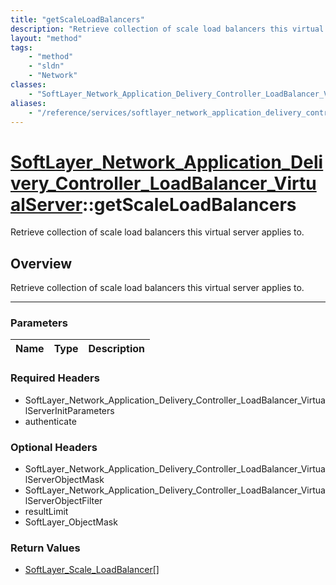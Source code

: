 ```yaml
---
title: "getScaleLoadBalancers"
description: "Retrieve collection of scale load balancers this virtual server applies to."
layout: "method"
tags:
    - "method"
    - "sldn"
    - "Network"
classes:
    - "SoftLayer_Network_Application_Delivery_Controller_LoadBalancer_VirtualServer"
aliases:
    - "/reference/services/softlayer_network_application_delivery_controller_loadbalancer_virtualserver/getScaleLoadBalancers"
---
```

# [SoftLayer_Network_Application_Delivery_Controller_LoadBalancer_VirtualServer](/reference/services/SoftLayer_Network_Application_Delivery_Controller_LoadBalancer_VirtualServer)::getScaleLoadBalancers


Retrieve collection of scale load balancers this virtual server applies to.


## Overview 
Retrieve collection of scale load balancers this virtual server applies to.

-----

### Parameters 
|Name | Type | Description |
| --- | --- | --- |


### Required Headers
* SoftLayer_Network_Application_Delivery_Controller_LoadBalancer_VirtualServerInitParameters
* authenticate


### Optional Headers
* SoftLayer_Network_Application_Delivery_Controller_LoadBalancer_VirtualServerObjectMask
* SoftLayer_Network_Application_Delivery_Controller_LoadBalancer_VirtualServerObjectFilter
* resultLimit
* SoftLayer_ObjectMask

### Return Values
* <a href='/reference/datatypes/SoftLayer_Scale_LoadBalancer'>SoftLayer_Scale_LoadBalancer[] </a>




